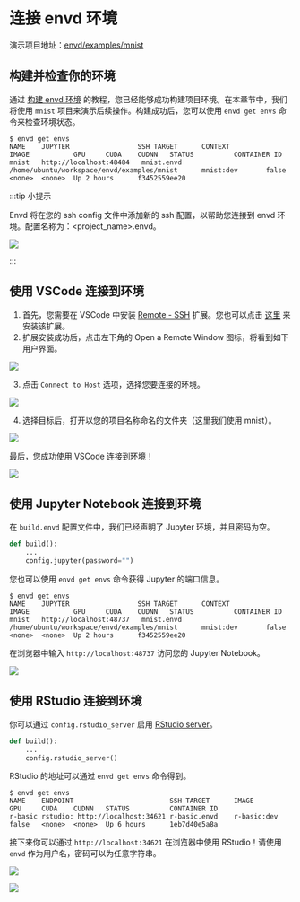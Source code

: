 # 连接 envd 环境

演示项目地址：[envd/examples/mnist](https://github.com/tensorchord/envd/tree/main/examples/mnist)

## 构建并检查你的环境

通过 [构建 envd 环境](../build-envd) 的教程，您已经能够成功构建项目环境。在本章节中，我们将使用 `mnist` 项目来演示后续操作。构建成功后，您可以使用 `envd get envs` 命令来检查环境状态。

```
$ envd get envs
NAME    JUPYTER                 SSH TARGET      CONTEXT                                         IMAGE           GPU     CUDA    CUDNN   STATUS          CONTAINER ID
mnist   http://localhost:48484   mnist.envd      /home/ubuntu/workspace/envd/examples/mnist      mnist:dev       false   <none>  <none>  Up 2 hours      f3452559ee20
```

:::tip 小提示

Envd 将在您的 ssh config 文件中添加新的 ssh 配置，以帮助您连接到 envd 环境。配置名称为：<project_name>.envd。

![](./assets/sshentry.jpg)

:::

## 使用 VSCode 连接到环境

1. 首先，您需要在 VSCode 中安装 [Remote - SSH](https://marketplace.visualstudio.com/items?itemName=ms-vscode-remote.remote-ssh) 扩展。您也可以点击 [这里](vscode:extension/ms-vscode-remote.remote-ssh) 来安装该扩展。
2. 扩展安装成功后，点击左下角的 Open a Remote Window 图标，将看到如下用户界面。

![](./assets/vscodessh.png)

3. 点击 `Connect to Host` 选项，选择您要连接的环境。

![](./assets/pj.png)

4. 选择目标后，打开以您的项目名称命名的文件夹（这里我们使用 mnist）。

![](./assets/openfolder.jpg)

最后，您成功使用 VSCode 连接到环境！

![](./assets/done.jpg)

## 使用 Jupyter Notebook 连接到环境

在 `build.envd` 配置文件中，我们已经声明了 Jupyter 环境，并且密码为空。

```python title=build.envd
def build():
    ...
    config.jupyter(password="")
```

您也可以使用 `envd get envs` 命令获得 Jupyter 的端口信息。

```
$ envd get envs
NAME    JUPYTER                 SSH TARGET      CONTEXT                                         IMAGE           GPU     CUDA    CUDNN   STATUS          CONTAINER ID
mnist   http://localhost:48737   mnist.envd      /home/ubuntu/workspace/envd/examples/mnist      mnist:dev       false   <none>  <none>  Up 2 hours      f3452559ee20
```

在浏览器中输入 `http://localhost:48737` 访问您的 Jupyter Notebook。

![](https://i.imgur.com/weg3v9p.png)

## 使用 RStudio 连接到环境

你可以通过 `config.rstudio_server` 启用 [RStudio server](https://www.rstudio.com/products/rstudio/download-server/)。

```python title=build.envd
def build():
    ...
    config.rstudio_server()
```

RStudio 的地址可以通过 `envd get envs` 命令得到。

```
$ envd get envs
NAME    ENDPOINT                        SSH TARGET      IMAGE           GPU     CUDA    CUDNN   STATUS          CONTAINER ID 
r-basic rstudio: http://localhost:34621 r-basic.envd    r-basic:dev     false   <none>  <none>  Up 6 hours      1eb7d40e5a8a
```

接下来你可以通过 `http://localhost:34621` 在浏览器中使用 RStudio！请使用 `envd` 作为用户名，密码可以为任意字符串。

![](./assets/rstudio.png)

![](./assets/rstudio-main.png)
